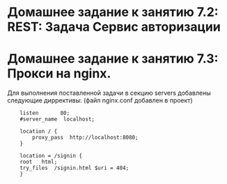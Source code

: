 # Домашнее задание к занятию 7.2: REST: Задача Сервис авторизации
# Домашнее задание к занятию 7.3: Прокси на nginx.
Для выполнения поставленной задачи в секцию servers добавлены следующие диррективы:
(файл nginx.conf добавлен в проект)
~~~
	listen       80;
	#server_name  localhost;

	location / {
		proxy_pass	http://localhost:8080;
	}

	location = /signin {
	root   html;
	try_files  /signin.html $uri = 404;
	}
 ~~~
